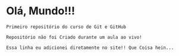 # Olá, Mundo!!!
    Primeiro repositório do curso de Git e GitHub

    Repositório não foi Criado durante um aula ao vivo!

    Essa linha eu adicionei diretamente no site!! Que Coisa hein...
